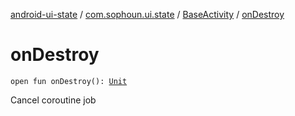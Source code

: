 [android-ui-state](../../index.md) / [com.sophoun.ui.state](../index.md) / [BaseActivity](index.md) / [onDestroy](./on-destroy.md)

# onDestroy

`open fun onDestroy(): `[`Unit`](https://kotlinlang.org/api/latest/jvm/stdlib/kotlin/-unit/index.html)

Cancel coroutine job

